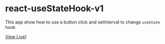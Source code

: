 # react-useStateHook-v1

This app show how to use a button click and setInterval to change `useState` hook

[View Live](https://kerwindows.github.io/react-useStateHook-v1)]
